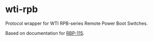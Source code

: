# wti-rpb
Protocol wrapper for WTI RPB-series Remote Power Boot Switches.

Based on documentation for [RBP-115](http://www.wti.com/guides/rpb115ug.pdf).
